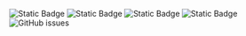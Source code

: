 ![Static Badge](https://img.shields.io/badge/blacklists-60-000000) ![Static Badge](https://img.shields.io/badge/blacklisted-2973474-cc0000) ![Static Badge](https://img.shields.io/badge/whitelisted-2242-00CC00) ![Static Badge](https://img.shields.io/badge/streaming_blacklist-28106-000000) ![GitHub issues](https://img.shields.io/github/issues/fabriziosalmi/blacklists)
